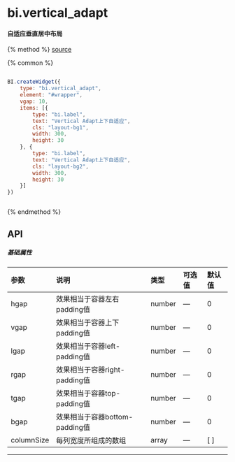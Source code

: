 # bi.vertical_adapt

#### 自适应垂直居中布局

{% method %}
[source](https://jsfiddle.net/fineui/7t1bsfy0/)

{% common %}
```javascript

BI.createWidget({
    type: "bi.vertical_adapt",
    element: "#wrapper",
    vgap: 10,
    items: [{
        type: "bi.label",
        text: "Vertical Adapt上下自适应",
        cls: "layout-bg1",
        width: 300,
        height: 30
    }, {
        type: "bi.label",
        text: "Vertical Adapt上下自适应",
        cls: "layout-bg2",
        width: 300,
        height: 30
    }]
})



```

{% endmethod %}


## API
##### 基础属性
| 参数    | 说明                           | 类型       | 可选值 | 默认值
| :------ |:-------------                  | :-----     | :----|:----
| hgap    | 效果相当于容器左右padding值    |    number  | — |  0  |
| vgap    | 效果相当于容器上下padding值    |    number  | — |  0  |
| lgap    | 效果相当于容器left-padding值   |    number  | — |  0  |
| rgap    | 效果相当于容器right-padding值  |    number  | — |  0  |
| tgap    | 效果相当于容器top-padding值    |    number  | — |  0  |
| bgap    | 效果相当于容器bottom-padding值 |    number  | — |  0  |
| columnSize | 每列宽度所组成的数组     |    array | — | [ ] | 

---